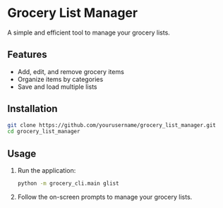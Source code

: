 # Grocery List Manager

A simple and efficient tool to manage your grocery lists.

## Features

- Add, edit, and remove grocery items
- Organize items by categories
- Save and load multiple lists

## Installation

```bash
git clone https://github.com/yourusername/grocery_list_manager.git
cd grocery_list_manager

```

## Usage

1. Run the application:
    ```bash
    python -m grocery_cli.main glist
    ```
2. Follow the on-screen prompts to manage your grocery lists.
